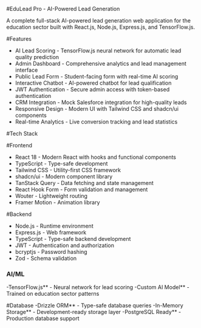 #EduLead Pro - AI-Powered Lead Generation

A complete full-stack AI-powered lead generation web application for the education sector built with React.js, Node.js, Express.js, and TensorFlow.js.

#Features

- AI Lead Scoring - TensorFlow.js neural network for automatic lead quality prediction
- Admin Dashboard - Comprehensive analytics and lead management interface
- Public Lead Form - Student-facing form with real-time AI scoring
- Interactive Chatbot - AI-powered chatbot for lead qualification
- JWT Authentication - Secure admin access with token-based authentication
- CRM Integration - Mock Salesforce integration for high-quality leads
- Responsive Design - Modern UI with Tailwind CSS and shadcn/ui components
- Real-time Analytics - Live conversion tracking and lead statistics

#Tech Stack

#Frontend
- React 18 - Modern React with hooks and functional components
- TypeScript - Type-safe development
- Tailwind CSS - Utility-first CSS framework
- shadcn/ui - Modern component library
- TanStack Query - Data fetching and state management
- React Hook Form - Form validation and management
- Wouter - Lightweight routing
- Framer Motion - Animation library

#Backend
- Node.js - Runtime environment
- Express.js - Web framework
- TypeScript - Type-safe backend development
- JWT - Authentication and authorization
- bcryptjs - Password hashing
- Zod - Schema validation

### AI/ML
-TensorFlow.js** - Neural network for lead scoring
-Custom AI Model** - Trained on education sector patterns

#Database
-Drizzle ORM** - Type-safe database queries
-In-Memory Storage** - Development-ready storage layer
-PostgreSQL Ready** - Production database support
